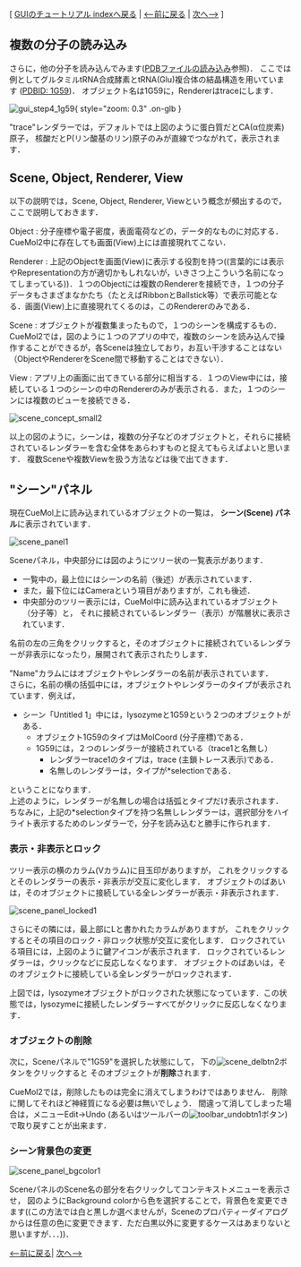 [ [GUIのチュートリアル indexへ戻る](../../../Documents/GUIのチュートリアル(CueMol2)/) |
[&lt;--前に戻る](../../../Documents/GUIのチュートリアル(CueMol2)/Step2) |
[次へ--&gt;](../../../Documents/GUIのチュートリアル(CueMol2)/Step3) ]

## 複数の分子の読み込み

さらに，他の分子を読み込んでみます([PDBファイルの読み込み](../../../Documents/GUIのチュートリアル(CueMol2)/Step1)参照)．
ここでは例としてグルタミルtRNA合成酵素とtRNA(Glu)複合体の結晶構造を用いています
([PDBID: 1G59](http://www.rcsb.org/pdb/explore.do?structureId=1g59))．
オブジェクト名は1G59に，Rendererはtraceにします．


![gui_step4_1g59](../../../assets/images/Documents/GUIのチュートリアル(CueMol2)/Step2-1/gui_step4_1g59.png){ style="zoom: 0.3" .on-glb }


"trace"レンダラーでは，デフォルトでは上図のように蛋白質だとCA(α位炭素)原子，
核酸だとP(リン酸基のリン)原子のみが直線でつながれて，表示されます．

## Scene, Object, Renderer, View

以下の説明では，Scene, Object, Renderer, Viewという概念が頻出するので，
ここで説明しておきます．

Object
:   分子座標や電子密度，表面電荷などの，データ的なものに対応する．CueMol2中に存在しても画面(View)上には直接現れてこない．

Renderer
:   上記のObjectを画面(View)に表示する役割を持つ((言葉的には表示やRepresentationの方が適切かもしれないが，いきさつ上こういう名前になってしまっている))．１つのObjectには複数のRendererを接続でき，１つの分子データもさまざまなかたち（たとえばRibbonとBallstick等）で表示可能となる．画面(View)上に直接現れてくるのは，このRendererのみである．

Scene
:   オブジェクトが複数集まったもので，１つのシーンを構成するもの．CueMol2では，図のように１つのアプリの中で，複数のシーンを読み込んで操作することができるが，各Sceneは独立しており，お互い干渉することはない（ObjectやRendererをScene間で移動することはできない）．

View
:   アプリ上の画面に出てきている部分に相当する．１つのView中には，接続している１つのシーンの中のRendererのみが表示される．また，１つのシーンには複数のビューを接続できる．


![scene_concept_small2](../../../assets/images/Documents/GUIのチュートリアル(CueMol2)/Step2-1/scene_concept_small2.png)


以上の図のように，シーンは，複数の分子などのオブジェクトと，それらに接続されているレンダラーを含む全体をあらわすものと捉えてもらえばよいと思います．
複数Sceneや複数Viewを扱う方法などは後で出てきます．

## "シーン"パネル
現在CueMol上に読み込まれているオブジェクトの一覧は，
**シーン(Scene) パネル**に表示されています．


![scene_panel1](../../../assets/images/Documents/GUIのチュートリアル(CueMol2)/Step2-1/scene_panel1.png)


Sceneパネル，中央部分には図のようにツリー状の一覧表示があります．

*  一覧中の，最上位にはシーンの名前（後述）が表示されています．
*  また，最下位にはCameraという項目がありますが，これも後述．
*  中央部分のツリー表示には，CueMol中に読み込まれているオブジェクト（分子等）と，
それに接続されているレンダラー（表示）が階層状に表示されています．

名前の左の三角をクリックすると，そのオブジェクトに接続されているレンダラーが非表示になったり，展開されて表示されたりします．

"Name"カラムにはオブジェクトやレンダラーの名前が表示されています．<br/>
さらに，名前の横の括弧中には，オブジェクトやレンダラーのタイプが表示されています．例えば，

*  シーン「Untitled 1」中には，lysozymeと1G59という２つのオブジェクトがある．
    *  オブジェクト1G59のタイプはMolCoord (分子座標)である．
    *  1G59には，２つのレンダラーが接続されている（trace1と名無し）
        *  レンダラーtrace1のタイプは，trace (主鎖トレース表示)である．
        *  名無しのレンダラーは，タイプが*selectionである．

ということになります．<br/>
上述のように，レンダラーが名無しの場合は括弧とタイプだけ表示されます．<br/>
ちなみに，上記の*selectionタイプを持つ名無しレンダラーは，選択部分をハイライト表示するためのレンダラーで，分子を読み込むと勝手に作られます．

### 表示・非表示とロック
ツリー表示の横のカラム(Vカラム)に目玉印がありますが，
これをクリックするとそのレンダラーの表示・非表示が交互に変化します．
オブジェクトのばあいは，そのオブジェクトに接続している全レンダラーが表示・非表示されます．


![scene_panel_locked1](../../../assets/images/Documents/GUIのチュートリアル(CueMol2)/Step2-1/scene_panel_locked1.png)

さらにその隣には，最上部にLと書かれたカラムがありますが，
これをクリックするとその項目のロック・非ロック状態が交互に変化します．
ロックされている項目には，上図のように鍵アイコンが表示されます．
ロックされているレンダラーは，クリックなどに反応しなくなります．
オブジェクトのばあいは，そのオブジェクトに接続している全レンダラーがロックされます．

上図では，lysozymeオブジェクトがロックされた状態になっています．この状態では，lysozymeに接続したレンダラーすべてがクリックに反応しなくなります．


### オブジェクトの削除

次に，Sceneパネルで"1G59"を選択した状態にして，
下の![scene_delbtn2](../../../assets/images/Documents/GUIのチュートリアル(CueMol2)/Step2-1/scene_delbtn2.png)ボタンをクリックすると
そのオブジェクトが**削除**されます．

CueMol2では，削除したものは完全に消えてしまうわけではありません．
削除に関してそれほど神経質になる必要は無いでしょう．
間違って消してしまった場合は，メニューEdit→Undo
(あるいはツールバーの![toolbar_undobtn1](../../../assets/images/Documents/GUIのチュートリアル(CueMol2)/Step2-1/toolbar_undobtn1.png)ボタン)
で取り戻すことが出来ます．

### シーン背景色の変更

![scene_panel_bgcolor1](../../../assets/images/Documents/GUIのチュートリアル(CueMol2)/Step2-1/scene_panel_bgcolor1.png)

SceneパネルのScene名の部分を右クリックしてコンテキストメニューを表示させ，
図のようにBackground colorから色を選択することで，背景色を変更できます((この方法では白と黒しか選べませんが，Sceneのプロパティーダイアログからは任意の色に変更できます．ただ白黒以外に変更するケースはあまりないと思いますが．．．))．

[&lt;--前に戻る](../../../Documents/GUIのチュートリアル(CueMol2)/Step2)|
[次へ--&gt;](../../../Documents/GUIのチュートリアル(CueMol2)/Step3)